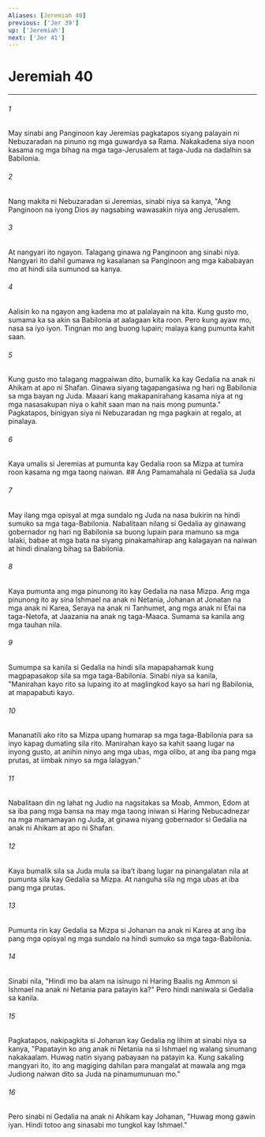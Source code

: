 ```yaml
---
Aliases: [Jeremiah 40]
previous: ['Jer 39']
up: ['Jeremiah']
next: ['Jer 41']
---
```

# Jeremiah 40

***






















###### 1 










May sinabi ang Panginoon kay Jeremias pagkatapos siyang palayain ni Nebuzaradan na pinuno ng mga guwardya sa Rama. Nakakadena siya noon kasama ng mga bihag na mga taga-Jerusalem at taga-Juda na dadalhin sa Babilonia. 





















###### 2 










Nang makita ni Nebuzaradan si Jeremias, sinabi niya sa kanya, "Ang Panginoon na iyong Dios ay nagsabing wawasakin niya ang Jerusalem. 





















###### 3 










At nangyari ito ngayon. Talagang ginawa ng Panginoon ang sinabi niya. Nangyari ito dahil gumawa ng kasalanan sa Panginoon ang mga kababayan mo at hindi sila sumunod sa kanya. 





















###### 4 










Aalisin ko na ngayon ang kadena mo at palalayain na kita. Kung gusto mo, sumama ka sa akin sa Babilonia at aalagaan kita roon. Pero kung ayaw mo, nasa sa iyo iyon. Tingnan mo ang buong lupain; malaya kang pumunta kahit saan. 





















###### 5 










Kung gusto mo talagang magpaiwan dito, bumalik ka kay Gedalia na anak ni Ahikam at apo ni Shafan. Ginawa siyang tagapangasiwa ng hari ng Babilonia sa mga bayan ng Juda. Maaari kang makapanirahang kasama niya at ng mga nasasakupan niya o kahit saan man na nais mong pumunta." Pagkatapos, binigyan siya ni Nebuzaradan ng mga pagkain at regalo, at pinalaya. 





















###### 6 










Kaya umalis si Jeremias at pumunta kay Gedalia roon sa Mizpa at tumira roon kasama ng mga taong naiwan. ## Ang Pamamahala ni Gedalia sa Juda 





















###### 7 










May ilang mga opisyal at mga sundalo ng Juda na nasa bukirin na hindi sumuko sa mga taga-Babilonia. Nabalitaan nilang si Gedalia ay ginawang gobernador ng hari ng Babilonia sa buong lupain para mamuno sa mga lalaki, babae at mga bata na siyang pinakamahirap ang kalagayan na naiwan at hindi dinalang bihag sa Babilonia. 





















###### 8 










Kaya pumunta ang mga pinunong ito kay Gedalia na nasa Mizpa. Ang mga pinunong ito ay sina Ishmael na anak ni Netania, Johanan at Jonatan na mga anak ni Karea, Seraya na anak ni Tanhumet, ang mga anak ni Efai na taga-Netofa, at Jaazania na anak ng taga-Maaca. Sumama sa kanila ang mga tauhan nila. 





















###### 9 










Sumumpa sa kanila si Gedalia na hindi sila mapapahamak kung magpapasakop sila sa mga taga-Babilonia. Sinabi niya sa kanila, "Manirahan kayo rito sa lupaing ito at maglingkod kayo sa hari ng Babilonia, at mapapabuti kayo. 





















###### 10 










Mananatili ako rito sa Mizpa upang humarap sa mga taga-Babilonia para sa inyo kapag dumating sila rito. Manirahan kayo sa kahit saang lugar na inyong gusto, at anihin ninyo ang mga ubas, mga olibo, at ang iba pang mga prutas, at iimbak ninyo sa mga lalagyan." 





















###### 11 










Nabalitaan din ng lahat ng Judio na nagsitakas sa Moab, Ammon, Edom at sa iba pang mga bansa na may mga taong iniwan si Haring Nebucadnezar na mga mamamayan ng Juda, at ginawa niyang gobernador si Gedalia na anak ni Ahikam at apo ni Shafan. 





















###### 12 










Kaya bumalik sila sa Juda mula sa ibaʼt ibang lugar na pinangalatan nila at pumunta sila kay Gedalia sa Mizpa. At nanguha sila ng mga ubas at iba pang mga prutas. 





















###### 13 










Pumunta rin kay Gedalia sa Mizpa si Johanan na anak ni Karea at ang iba pang mga opisyal ng mga sundalo na hindi sumuko sa mga taga-Babilonia. 





















###### 14 










Sinabi nila, "Hindi mo ba alam na isinugo ni Haring Baalis ng Ammon si Ishmael na anak ni Netania para patayin ka?" Pero hindi naniwala si Gedalia sa kanila. 





















###### 15 










Pagkatapos, nakipagkita si Johanan kay Gedalia ng lihim at sinabi niya sa kanya, "Papatayin ko ang anak ni Netania na si Ishmael ng walang sinumang nakakaalam. Huwag natin siyang pabayaan na patayin ka. Kung sakaling mangyari ito, ito ang magiging dahilan para mangalat at mawala ang mga Judiong naiwan dito sa Juda na pinamumunuan mo." 





















###### 16 










Pero sinabi ni Gedalia na anak ni Ahikam kay Johanan, "Huwag mong gawin iyan. Hindi totoo ang sinasabi mo tungkol kay Ishmael."
